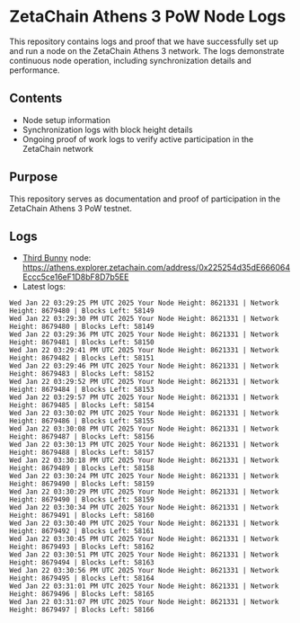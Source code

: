 # ZetaChain Athens 3 PoW Node Logs
This repository contains logs and proof that we have successfully set up and run a node on the ZetaChain Athens 3 network. The logs demonstrate continuous node operation, including synchronization details and performance.

## Contents
- Node setup information
- Synchronization logs with block height details
- Ongoing proof of work logs to verify active participation in the ZetaChain network

## Purpose
This repository serves as documentation and proof of participation in the ZetaChain Athens 3 PoW testnet.

## Logs

- [Third Bunny](https://thirdbunny.xyz/) node: https://athens.explorer.zetachain.com/address/0x225254d35dE666064Eccc5ce16eF1D8bF8D7b5EE
- Latest logs:
```
Wed Jan 22 03:29:25 PM UTC 2025 Your Node Height: 8621331 | Network Height: 8679480 | Blocks Left: 58149
Wed Jan 22 03:29:30 PM UTC 2025 Your Node Height: 8621331 | Network Height: 8679480 | Blocks Left: 58149
Wed Jan 22 03:29:36 PM UTC 2025 Your Node Height: 8621331 | Network Height: 8679481 | Blocks Left: 58150
Wed Jan 22 03:29:41 PM UTC 2025 Your Node Height: 8621331 | Network Height: 8679482 | Blocks Left: 58151
Wed Jan 22 03:29:46 PM UTC 2025 Your Node Height: 8621331 | Network Height: 8679483 | Blocks Left: 58152
Wed Jan 22 03:29:52 PM UTC 2025 Your Node Height: 8621331 | Network Height: 8679484 | Blocks Left: 58153
Wed Jan 22 03:29:57 PM UTC 2025 Your Node Height: 8621331 | Network Height: 8679485 | Blocks Left: 58154
Wed Jan 22 03:30:02 PM UTC 2025 Your Node Height: 8621331 | Network Height: 8679486 | Blocks Left: 58155
Wed Jan 22 03:30:08 PM UTC 2025 Your Node Height: 8621331 | Network Height: 8679487 | Blocks Left: 58156
Wed Jan 22 03:30:13 PM UTC 2025 Your Node Height: 8621331 | Network Height: 8679488 | Blocks Left: 58157
Wed Jan 22 03:30:18 PM UTC 2025 Your Node Height: 8621331 | Network Height: 8679489 | Blocks Left: 58158
Wed Jan 22 03:30:24 PM UTC 2025 Your Node Height: 8621331 | Network Height: 8679490 | Blocks Left: 58159
Wed Jan 22 03:30:29 PM UTC 2025 Your Node Height: 8621331 | Network Height: 8679490 | Blocks Left: 58159
Wed Jan 22 03:30:34 PM UTC 2025 Your Node Height: 8621331 | Network Height: 8679491 | Blocks Left: 58160
Wed Jan 22 03:30:40 PM UTC 2025 Your Node Height: 8621331 | Network Height: 8679492 | Blocks Left: 58161
Wed Jan 22 03:30:45 PM UTC 2025 Your Node Height: 8621331 | Network Height: 8679493 | Blocks Left: 58162
Wed Jan 22 03:30:51 PM UTC 2025 Your Node Height: 8621331 | Network Height: 8679494 | Blocks Left: 58163
Wed Jan 22 03:30:56 PM UTC 2025 Your Node Height: 8621331 | Network Height: 8679495 | Blocks Left: 58164
Wed Jan 22 03:31:01 PM UTC 2025 Your Node Height: 8621331 | Network Height: 8679496 | Blocks Left: 58165
Wed Jan 22 03:31:07 PM UTC 2025 Your Node Height: 8621331 | Network Height: 8679497 | Blocks Left: 58166
```
